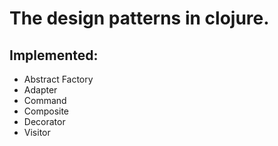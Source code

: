 # The design patterns in clojure.

## Implemented:

- Abstract Factory
- Adapter
- Command
- Composite
- Decorator
- Visitor
